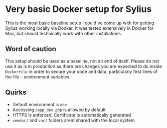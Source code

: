 Very basic Docker setup for Sylius
==================================

This is the most basic baseline setup I could've come up with for getting Sylius working locally via
Docker. It was tested extensively in Docker for Mac, but should technically work with other
installations.

Word of caution
---------------

This setup should be used as a baseline, not an end of itself. Please do not use it as is in
production as there are changes you are expected to do inside `Dockerfile` in order to secure your
code and data, particularly first lines of the file - environment variables.

Quirks
------

- Default environment is `dev`
- Accessing `/app_dev.php` is allowed by default
- HTTPS is enforced, Certificate is automatically generated
- `vendor/` and `var/` folders arent shared with the local system
